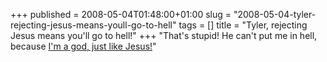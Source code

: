+++
published = 2008-05-04T01:48:00+01:00
slug = "2008-05-04-tyler-rejecting-jesus-means-youll-go-to-hell"
tags = []
title = "Tyler, rejecting Jesus means you'll go to hell!"
+++
"That's stupid! He can't put me in hell, because [I'm a god, just like
Jesus!](http://www.chick.com/reading/tracts/1041/1041_01.asp?wpc=1041_01.asp)"
